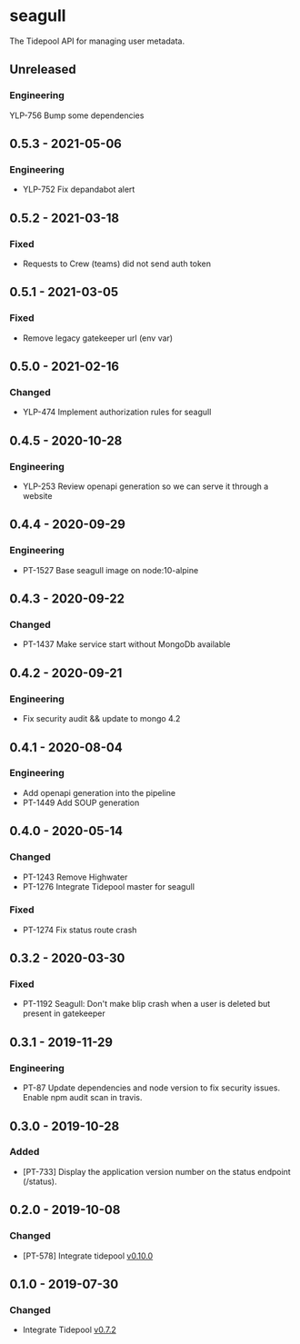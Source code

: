 # seagull

The Tidepool API for managing user metadata.

## Unreleased
### Engineering
YLP-756 Bump some dependencies

## 0.5.3 - 2021-05-06
### Engineering
- YLP-752 Fix depandabot alert

## 0.5.2 - 2021-03-18
### Fixed
- Requests to Crew (teams) did not send auth token

## 0.5.1 - 2021-03-05
### Fixed
- Remove legacy gatekeeper url (env var)

## 0.5.0 - 2021-02-16
### Changed
- YLP-474 Implement authorization rules for seagull

## 0.4.5 - 2020-10-28
### Engineering
- YLP-253 Review openapi generation so we can serve it through a website

## 0.4.4 - 2020-09-29
### Engineering
- PT-1527 Base seagull image on node:10-alpine

## 0.4.3 - 2020-09-22
### Changed
- PT-1437 Make service start without MongoDb available

## 0.4.2 - 2020-09-21
### Engineering
- Fix security audit && update to mongo 4.2 

## 0.4.1 - 2020-08-04
### Engineering
- Add openapi generation into the pipeline
- PT-1449 Add SOUP generation

## 0.4.0 - 2020-05-14
### Changed
- PT-1243 Remove Highwater
- PT-1276 Integrate Tidepool master for seagull
### Fixed
- PT-1274 Fix status route crash

## 0.3.2 - 2020-03-30
### Fixed
- PT-1192 Seagull: Don't make blip crash when a user is deleted but present in gatekeeper

## 0.3.1 - 2019-11-29
### Engineering
- PT-87 Update dependencies and node version to fix security issues.
  Enable npm audit scan in travis. 
## 0.3.0 - 2019-10-28
### Added
- [PT-733] Display the application version number on the status endpoint (/status).

## 0.2.0 - 2019-10-08
### Changed
- [PT-578] Integrate tidepool [v0.10.0](https://github.com/tidepool-org/seagull/releases/tag/v0.10.0)

## 0.1.0 - 2019-07-30
### Changed
- Integrate Tidepool [v0.7.2](https://github.com/tidepool-org/seagull/releases/tag/v0.7.2)
